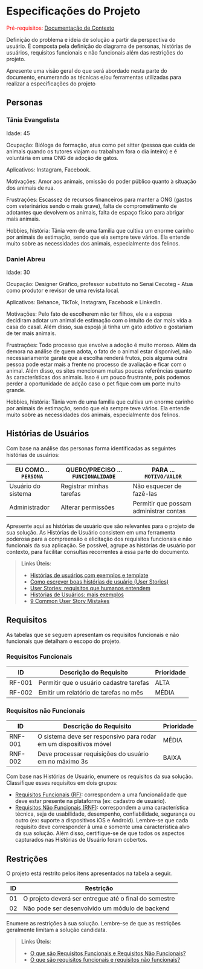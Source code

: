 # Especificações do Projeto

<span style="color:red">Pré-requisitos: <a href="1-Documentação de Contexto.md"> Documentação de Contexto</a></span>

Definição do problema e ideia de solução a partir da perspectiva do usuário. É composta pela definição do  diagrama de personas, histórias de usuários, requisitos funcionais e não funcionais além das restrições do projeto.

Apresente uma visão geral do que será abordado nesta parte do documento, enumerando as técnicas e/ou ferramentas utilizadas para realizar a especificações do projeto

## Personas

### Tânia Evangelista
Idade: 45

Ocupação: Bióloga de formação, atua como pet sitter (pessoa que cuida de animais quando os tutores viajam ou trabalham fora o dia inteiro) e é voluntária em uma ONG de adoção de gatos.

Aplicativos: Instagram, Facebook.

Motivações: Amor aos animais, omissão do poder público quanto à situação dos animais de rua.

Frustrações: Escassez de recursos financeiros para manter a ONG (gastos com veterinários sendo o mais grave), falta de comprometimento de adotantes que devolvem os animais, falta de espaço físico para abrigar mais animais.

Hobbies, história: Tânia vem de uma família que cultiva um enorme carinho por animais de estimação, sendo que ela sempre teve vários. Ela entende muito sobre as necessidades dos animais, especialmente dos felinos.

### Daniel Abreu
Idade: 30

Ocupação: Designer Gráfico, professor substituto no Senai Cecoteg - Atua como produtor e revisor de uma revista local.

Aplicativos: Behance, TikTok, Instagram, Facebook e LinkedIn.

Motivações: Pelo fato de escolherem não ter filhos, ele e a esposa decidiram adotar um animal de estimação com o intuito de dar mais vida a casa do casal. Além disso, sua espojá já tinha um gato adotivo e gostariam de ter mais animais. 

Frustrações: Todo processo que envolve a adoção é muito moroso. Além da demora na análise de quem adota, o fato de o animal estar disponível, não necessariamente garate que a escolha renderá frutos, pois alguma outra pessoa pode estar mais a frente no processo de avaliação e ficar com o animal. Além disso, os sites mencionam muitas poucas referências quanto às características dos animais. Isso é um pouco frustrante, pois podemos perder a oportunidade de adção caso o pet fique com um porte muito grande. 

Hobbies, história: Tânia vem de uma família que cultiva um enorme carinho por animais de estimação, sendo que ela sempre teve vários. Ela entende muito sobre as necessidades dos animais, especialmente dos felinos.

## Histórias de Usuários

Com base na análise das personas forma identificadas as seguintes histórias de usuários:

|EU COMO... `PERSONA`| QUERO/PRECISO ... `FUNCIONALIDADE` |PARA ... `MOTIVO/VALOR`                 |
|--------------------|------------------------------------|----------------------------------------|
|Usuário do sistema  | Registrar minhas tarefas           | Não esquecer de fazê-las               |
|Administrador       | Alterar permissões                 | Permitir que possam administrar contas |

Apresente aqui as histórias de usuário que são relevantes para o projeto de sua solução. As Histórias de Usuário consistem em uma ferramenta poderosa para a compreensão e elicitação dos requisitos funcionais e não funcionais da sua aplicação. Se possível, agrupe as histórias de usuário por contexto, para facilitar consultas recorrentes à essa parte do documento.

> **Links Úteis**:
> - [Histórias de usuários com exemplos e template](https://www.atlassian.com/br/agile/project-management/user-stories)
> - [Como escrever boas histórias de usuário (User Stories)](https://medium.com/vertice/como-escrever-boas-users-stories-hist%C3%B3rias-de-usu%C3%A1rios-b29c75043fac)
> - [User Stories: requisitos que humanos entendem](https://www.luiztools.com.br/post/user-stories-descricao-de-requisitos-que-humanos-entendem/)
> - [Histórias de Usuários: mais exemplos](https://www.reqview.com/doc/user-stories-example.html)
> - [9 Common User Story Mistakes](https://airfocus.com/blog/user-story-mistakes/)

## Requisitos

As tabelas que se seguem apresentam os requisitos funcionais e não funcionais que detalham o escopo do projeto.

### Requisitos Funcionais

|ID    | Descrição do Requisito  | Prioridade |
|------|-----------------------------------------|----|
|RF-001| Permitir que o usuário cadastre tarefas | ALTA | 
|RF-002| Emitir um relatório de tarefas no mês   | MÉDIA |


### Requisitos não Funcionais

|ID     | Descrição do Requisito  |Prioridade |
|-------|-------------------------|----|
|RNF-001| O sistema deve ser responsivo para rodar em um dispositivos móvel | MÉDIA | 
|RNF-002| Deve processar requisições do usuário em no máximo 3s |  BAIXA | 

Com base nas Histórias de Usuário, enumere os requisitos da sua solução. Classifique esses requisitos em dois grupos:

- [Requisitos Funcionais
 (RF)](https://pt.wikipedia.org/wiki/Requisito_funcional):
 correspondem a uma funcionalidade que deve estar presente na
  plataforma (ex: cadastro de usuário).
- [Requisitos Não Funcionais
  (RNF)](https://pt.wikipedia.org/wiki/Requisito_n%C3%A3o_funcional):
  correspondem a uma característica técnica, seja de usabilidade,
  desempenho, confiabilidade, segurança ou outro (ex: suporte a
  dispositivos iOS e Android).
Lembre-se que cada requisito deve corresponder à uma e somente uma
característica alvo da sua solução. Além disso, certifique-se de que
todos os aspectos capturados nas Histórias de Usuário foram cobertos.

## Restrições

O projeto está restrito pelos itens apresentados na tabela a seguir.

|ID| Restrição                                             |
|--|-------------------------------------------------------|
|01| O projeto deverá ser entregue até o final do semestre |
|02| Não pode ser desenvolvido um módulo de backend        |


Enumere as restrições à sua solução. Lembre-se de que as restrições geralmente limitam a solução candidata.

> **Links Úteis**:
> - [O que são Requisitos Funcionais e Requisitos Não Funcionais?](https://codificar.com.br/requisitos-funcionais-nao-funcionais/)
> - [O que são requisitos funcionais e requisitos não funcionais?](https://analisederequisitos.com.br/requisitos-funcionais-e-requisitos-nao-funcionais-o-que-sao/)
